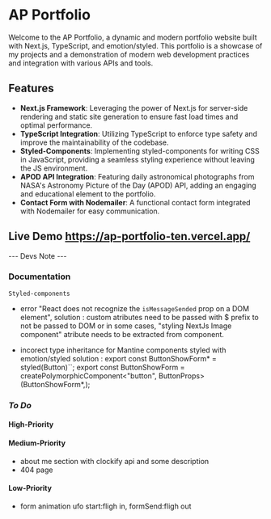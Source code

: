 # AP Portfolio

Welcome to the AP Portfolio, a dynamic and modern portfolio website built with Next.js, TypeScript, and emotion/styled. This portfolio is a showcase of my projects and a demonstration of modern web development practices and integration with various APIs and tools.

## Features

- **Next.js Framework**: Leveraging the power of Next.js for server-side rendering and static site generation to ensure fast load times and optimal performance.
- **TypeScript Integration**: Utilizing TypeScript to enforce type safety and improve the maintainability of the codebase.
- **Styled-Components**: Implementing styled-components for writing CSS in JavaScript, providing a seamless styling experience without leaving the JS environment.
- **APOD API Integration**: Featuring daily astronomical photographs from NASA's Astronomy Picture of the Day (APOD) API, adding an engaging and educational element to the portfolio.
- **Contact Form with Nodemailer**: A functional contact form integrated with Nodemailer for easy communication.

## Live Demo https://ap-portfolio-ten.vercel.app/

--- Devs Note ---

### Documentation

`Styled-components`

- error "React does not recognize the `isMessageSended` prop on a DOM element",
  solution : custom atributes need to be passed with $ prefix to not be passed to DOM or in some cases, "styling NextJs Image component" atribute needs to be extracted from component.

- incorect type inheritance for Mantine components styled with emotion/styled
  solution :
  export const ButtonShowForm* = styled(Button)``;
  export const ButtonShowForm = createPolymorphicComponent<"button", ButtonProps>(ButtonShowForm*,);

### _To Do_

#### High-Priority

#### Medium-Priority

- about me section with clockify api and some description
- 404 page

#### Low-Priority

- form animation ufo start:fligh in, formSend:fligh out
